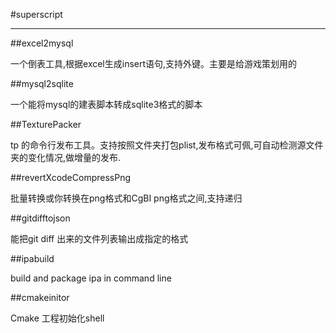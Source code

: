 #superscript
* * *

##excel2mysql


一个倒表工具,根据excel生成insert语句,支持外键。主要是给游戏策划用的

##mysql2sqlite

一个能将mysql的建表脚本转成sqlite3格式的脚本

##TexturePacker

tp 的命令行发布工具。支持按照文件夹打包plist,发布格式可佩,可自动检测源文件夹的变化情况,做增量的发布.

##revertXcodeCompressPng

批量转换或你转换在png格式和CgBI png格式之间,支持递归

##gitdifftojson

能把git diff 出来的文件列表输出成指定的格式

##ipabuild

build and package ipa in command line

##cmakeinitor

Cmake 工程初始化shell

